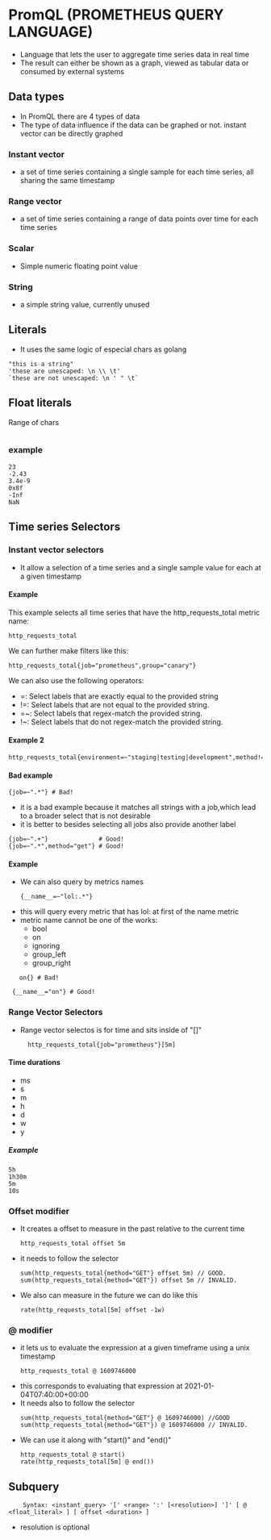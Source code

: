 # PromQL (PROMETHEUS QUERY LANGUAGE)
- Language that lets the user to aggregate time series data in real time
- The result can either be shown as a graph, viewed as tabular data or consumed by external systems
## Data types
- In PromQL there are 4 types of data
- The type of data influence if the data can be graphed or not. instant vector can be directly graphed
### Instant vector
- a set of time series containing a single sample for each time series, all sharing the same timestamp
### Range vector
- a set of time series containing a range of data points over time for each time series
### Scalar
- Simple numeric floating point value
### String
- a simple string value, currently unused
## Literals
- It uses the same logic of especial chars as golang
```
"this is a string"
'these are unescaped: \n \\ \t'
`these are not unescaped: \n ' " \t`
```
## Float literals
Range of chars
```
```
### example
```
23
-2.43
3.4e-9
0x8f
-Inf
NaN
```
## Time series Selectors
### Instant vector selectors
- It allow a selection of a time series and a single sample value for each at a given timestamp
#### Example
This example selects all time series that have the http_requests_total metric name:
```
http_requests_total
```
We can further make filters like this:
```
http_requests_total{job="prometheus",group="canary"}
```
We can also use the following operators:
- =: Select labels that are exactly equal to the provided string
- !=: Select labels that are not equal to the provided string.
- =~: Select labels that regex-match the provided string.
- !~: Select labels that do not regex-match the provided string.
#### Example 2
```
http_requests_total{environment=~"staging|testing|development",method!="GET"}
```
#### Bad example
```
{job=~".*"} # Bad!
```
- it is a bad example because it matches all strings with a job,which lead to a broader select that is not desirable
- it is better to besides selecting all jobs also provide another label
```
{job=~".+"}              # Good!
{job=~".*",method="get"} # Good!
```
#### Example
- We can also query by metrics names 
  ```
  {__name__=~"lol:.*"}
  ```
- this will query every metric that has lol: at first of the name metric
- metric name cannot be one of the works:
  - bool
  - on
  - ignoring
  - group_left
  - group_right
 
 ```
    on{} # Bad!
 ```
 ```
  {__name__="on"} # Good!
 ```
### Range Vector Selectors
- Range vector selectos is for time and sits inside of "[]"
  ```
    http_requests_total{job="prometheus"}[5m]
  ```
#### Time durations
- ms
- s
- m
- h
- d
- w
- y
##### Example
```
5h
1h30m
5m
10s
```
### Offset modifier
- It creates a offset to measure in the past relative to the current time
  ```
  http_requests_total offset 5m
  ```
- it needs to follow the selector
  ```
  sum(http_requests_total{method="GET"} offset 5m) // GOOD.
  sum(http_requests_total{method="GET"}) offset 5m // INVALID.
  ```
- We also can measure in the future we can do like this
  ```
  rate(http_requests_total[5m] offset -1w)
  ```
### @ modifier
- it lets us to evaluate the expression at a given timeframe using a unix timestamp
  ```
  http_requests_total @ 1609746000
  ```
- this corresponds to evaluating that expression at 2021-01-04T07:40:00+00:00
- It needs also to follow the selector
  ```
  sum(http_requests_total{method="GET"} @ 1609746000) //GOOD
  sum(http_requests_total{method="GET"}) @ 1609746000 // INVALID.
  ```
- We can use it along with "start()" and "end()"
  ```
  http_requests_total @ start()
  rate(http_requests_total[5m] @ end())
  ```
## Subquery
```
    Syntax: <instant_query> '[' <range> ':' [<resolution>] ']' [ @ <float_literal> ] [ offset <duration> ]
```
- resolution is optional